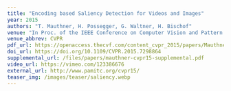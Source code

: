 ```yaml
---
title: "Encoding based Saliency Detection for Videos and Images"
year: 2015
authors: "T. Mauthner, H. Possegger, G. Waltner, H. Bischof"
venue: "In Proc. of the IEEE Conference on Computer Vision and Pattern Recognition"
venue_abbrev: CVPR
pdf_url: https://openaccess.thecvf.com/content_cvpr_2015/papers/Mauthner_Encoding_Based_Saliency_2015_CVPR_paper.pdf
doi_url: https://doi.org/10.1109/CVPR.2015.7298864
supplemental_url: /files/papers/mauthner-cvpr15-supplemental.pdf
video_url: https://vimeo.com/123386676
external_url: http://www.pamitc.org/cvpr15/
teaser_img: /images/teaser/saliency.webp
---
```

